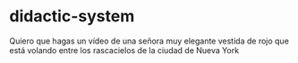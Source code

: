 # didactic-system
Quiero que hagas un vídeo de una señora muy elegante vestida de rojo que está volando entre los rascacielos de la ciudad de Nueva York
